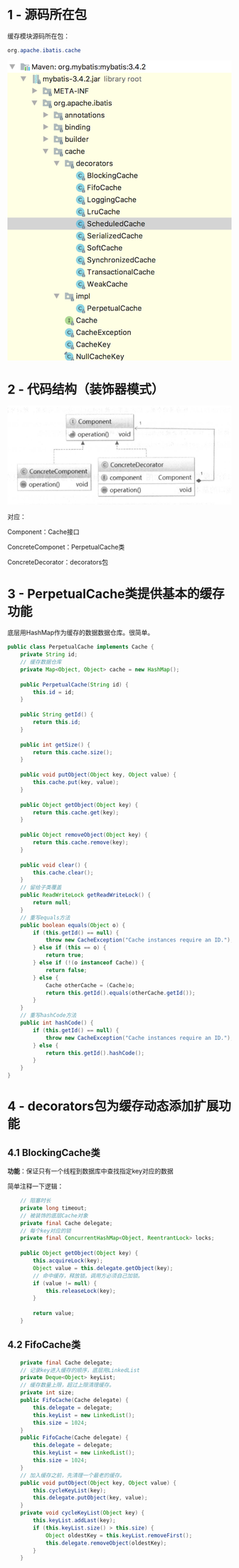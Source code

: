 ​	



# 1 - 源码所在包

缓存模块源码所在包：
```java
org.apache.ibatis.cache
```

![](https://raw.githubusercontent.com/ligengwasd/blog/master/MyBatis%E6%BA%90%E7%A0%81%E8%A7%A3%E8%AF%BB/images/5.29.14.png)



# 2 - 代码结构（装饰器模式）

![](https://raw.githubusercontent.com/ligengwasd/blog/master/MyBatis%E6%BA%90%E7%A0%81%E8%A7%A3%E8%AF%BB/images/11.28.15.png)

对应：

Component：Cache接口

ConcreteComponet：PerpetualCache类

ConcreteDecorator：decorators包

# 3 - PerpetualCache类提供基本的缓存功能

底层用HashMap作为缓存的数据数据仓库。很简单。

```java
public class PerpetualCache implements Cache {
    private String id;
    // 缓存数据仓库
    private Map<Object, Object> cache = new HashMap();

    public PerpetualCache(String id) {
        this.id = id;
    }

    public String getId() {
        return this.id;
    }

    public int getSize() {
        return this.cache.size();
    }

    public void putObject(Object key, Object value) {
        this.cache.put(key, value);
    }

    public Object getObject(Object key) {
        return this.cache.get(key);
    }

    public Object removeObject(Object key) {
        return this.cache.remove(key);
    }

    public void clear() {
        this.cache.clear();
    }
	// 留给子类覆盖
    public ReadWriteLock getReadWriteLock() {
        return null;
    }
	// 重写equals方法
    public boolean equals(Object o) {
        if (this.getId() == null) {
            throw new CacheException("Cache instances require an ID.");
        } else if (this == o) {
            return true;
        } else if (!(o instanceof Cache)) {
            return false;
        } else {
            Cache otherCache = (Cache)o;
            return this.getId().equals(otherCache.getId());
        }
    }
	// 重写hashCode方法
    public int hashCode() {
        if (this.getId() == null) {
            throw new CacheException("Cache instances require an ID.");
        } else {
            return this.getId().hashCode();
        }
    }
}
```

# 4 - decorators包为缓存动态添加扩展功能

## 4.1 BlockingCache类

**功能**：保证只有一个线程到数据库中查找指定key对应的数据

简单注释一下逻辑：

```java
    // 阻塞时长
    private long timeout;
    // 被装饰的底层Cache对象
    private final Cache delegate;
    // 每个key对应的锁
    private final ConcurrentHashMap<Object, ReentrantLock> locks;

    public Object getObject(Object key) {
        this.acquireLock(key);
        Object value = this.delegate.getObject(key);
		// 命中缓存，释放锁。调用方必须自己加锁。
        if (value != null) {
            this.releaseLock(key);
        }

        return value;
    }
```

## 4.2 FifoCache类

```java
    private final Cache delegate;
	// 记录key进入缓存的顺序，底层用LinkedList
    private Deque<Object> keyList;
	// 缓存数量上限，超过上限清理缓存。
    private int size;
    public FifoCache(Cache delegate) {
        this.delegate = delegate;
        this.keyList = new LinkedList();
        this.size = 1024;
    }
    public FifoCache(Cache delegate) {
        this.delegate = delegate;
        this.keyList = new LinkedList();
        this.size = 1024;
    }
	// 加入缓存之前，先清理一个最老的缓存。
    public void putObject(Object key, Object value) {
        this.cycleKeyList(key);
        this.delegate.putObject(key, value);
    }
    private void cycleKeyList(Object key) {
        this.keyList.addLast(key);
        if (this.keyList.size() > this.size) {
            Object oldestKey = this.keyList.removeFirst();
            this.delegate.removeObject(oldestKey);
        }
    }

```







